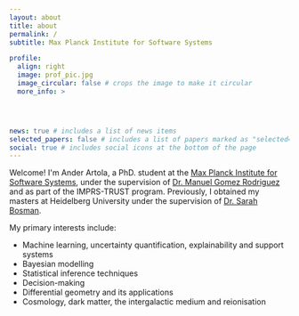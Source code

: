 ```yaml
---
layout: about
title: about
permalink: /
subtitle: Max Planck Institute for Software Systems

profile:
  align: right
  image: prof_pic.jpg
  image_circular: false # crops the image to make it circular
  more_info: >




news: true # includes a list of news items
selected_papers: false # includes a list of papers marked as "selected={true}"
social: true # includes social icons at the bottom of the page
---
```


Welcome! I'm Ander Artola, a PhD. student at the [Max Planck Institute for Software Systems](https://www.mpi-sws.org), under the supervision of [Dr. Manuel Gomez Rodriguez](https://people.mpi-sws.org/~manuelgr/) and as part of the IMPRS-TRUST program. Previously, I obtained my masters at Heidelberg University under the supervision of [Dr. Sarah Bosman](https://sites.google.com/view/sarahbosman). 

My primary interests include:
* Machine learning, uncertainty quantification, explainability and support systems
* Bayesian modelling
* Statistical inference techniques
* Decision-making 
* Differential geometry and its applications
* Cosmology, dark matter, the intergalactic medium and reionisation